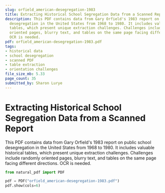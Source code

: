 ```yaml
---
slug: orfield_american-desegregation-1983
title: Extracting Historical School Segregation Data from a Scanned Report
description: This PDF contains data from Gary Orfield's 1983 report on public school
  desegregation in the United States from 1968 to 1980. It includes valuable historical
  tables, which present unique extraction challenges. Challenges include randomly
  oriented pages, blurry text, and tables on the same page facing different directions.
  OCR is needed.
pdf: orfield_american-desegregation-1983.pdf
tags:
- historical data
- school desegregation
- scanned PDF
- table extraction
- orientation challenges
file_size_mb: 5.33
page_count: 35
submitted_by: Sharon Lurye
---
```

# Extracting Historical School Segregation Data from a Scanned Report

This PDF contains data from Gary Orfield's 1983 report on public school desegregation in the United States from 1968 to 1980. It includes valuable historical tables, which present unique extraction challenges. Challenges include randomly oriented pages, blurry text, and tables on the same page facing different directions. OCR is needed.

```python
from natural_pdf import PDF

pdf = PDF("orfield_american-desegregation-1983.pdf")
pdf.show(cols=6)
```